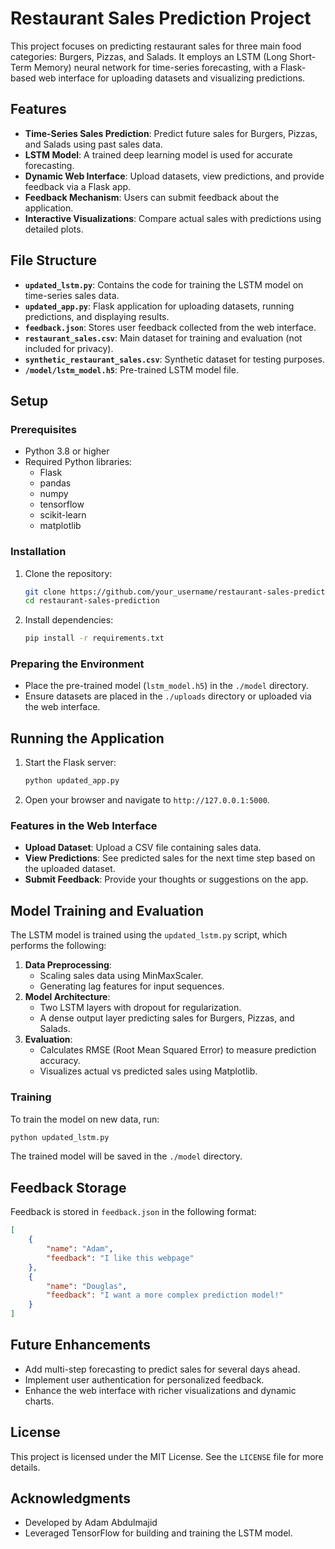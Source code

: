 # Restaurant Sales Prediction Project

This project focuses on predicting restaurant sales for three main food categories: Burgers, Pizzas, and Salads. It employs an LSTM (Long Short-Term Memory) neural network for time-series forecasting, with a Flask-based web interface for uploading datasets and visualizing predictions.

## Features

- **Time-Series Sales Prediction**: Predict future sales for Burgers, Pizzas, and Salads using past sales data.
- **LSTM Model**: A trained deep learning model is used for accurate forecasting.
- **Dynamic Web Interface**: Upload datasets, view predictions, and provide feedback via a Flask app.
- **Feedback Mechanism**: Users can submit feedback about the application.
- **Interactive Visualizations**: Compare actual sales with predictions using detailed plots.

## File Structure

- **`updated_lstm.py`**: Contains the code for training the LSTM model on time-series sales data.
- **`updated_app.py`**: Flask application for uploading datasets, running predictions, and displaying results.
- **`feedback.json`**: Stores user feedback collected from the web interface.
- **`restaurant_sales.csv`**: Main dataset for training and evaluation (not included for privacy).
- **`synthetic_restaurant_sales.csv`**: Synthetic dataset for testing purposes.
- **`/model/lstm_model.h5`**: Pre-trained LSTM model file.

## Setup

### Prerequisites

- Python 3.8 or higher
- Required Python libraries:
  - Flask
  - pandas
  - numpy
  - tensorflow
  - scikit-learn
  - matplotlib

### Installation

1. Clone the repository:
   ```bash
   git clone https://github.com/your_username/restaurant-sales-prediction.git
   cd restaurant-sales-prediction
   ```
2. Install dependencies:
   ```bash
   pip install -r requirements.txt
   ```

### Preparing the Environment

- Place the pre-trained model (`lstm_model.h5`) in the `./model` directory.
- Ensure datasets are placed in the `./uploads` directory or uploaded via the web interface.

## Running the Application

1. Start the Flask server:
   ```bash
   python updated_app.py
   ```
2. Open your browser and navigate to `http://127.0.0.1:5000`.

### Features in the Web Interface

- **Upload Dataset**: Upload a CSV file containing sales data.
- **View Predictions**: See predicted sales for the next time step based on the uploaded dataset.
- **Submit Feedback**: Provide your thoughts or suggestions on the app.

## Model Training and Evaluation

The LSTM model is trained using the `updated_lstm.py` script, which performs the following:

1. **Data Preprocessing**:
   - Scaling sales data using MinMaxScaler.
   - Generating lag features for input sequences.
2. **Model Architecture**:
   - Two LSTM layers with dropout for regularization.
   - A dense output layer predicting sales for Burgers, Pizzas, and Salads.
3. **Evaluation**:
   - Calculates RMSE (Root Mean Squared Error) to measure prediction accuracy.
   - Visualizes actual vs predicted sales using Matplotlib.

### Training

To train the model on new data, run:
```bash
python updated_lstm.py
```
The trained model will be saved in the `./model` directory.

## Feedback Storage

Feedback is stored in `feedback.json` in the following format:
```json
[
    {
        "name": "Adam",
        "feedback": "I like this webpage"
    },
    {
        "name": "Douglas",
        "feedback": "I want a more complex prediction model!"
    }
]
```

## Future Enhancements

- Add multi-step forecasting to predict sales for several days ahead.
- Implement user authentication for personalized feedback.
- Enhance the web interface with richer visualizations and dynamic charts.

## License

This project is licensed under the MIT License. See the `LICENSE` file for more details.

## Acknowledgments

- Developed by Adam Abdulmajid
- Leveraged TensorFlow for building and training the LSTM model.

